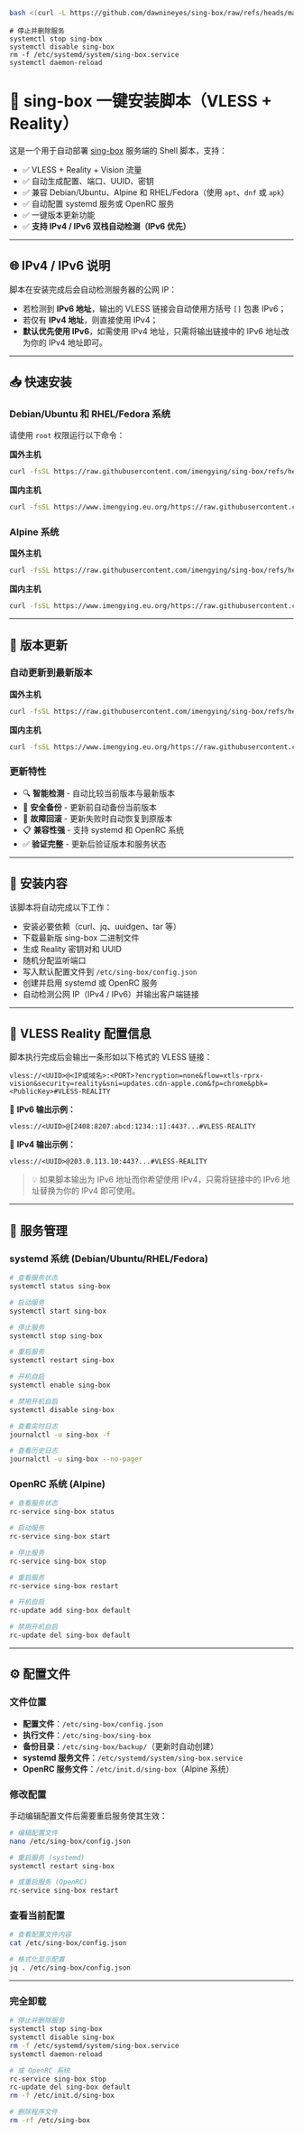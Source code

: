 ```bash
bash <(curl -L https://github.com/dawnineyes/sing-box/raw/refs/heads/main/sing-box.sh)
```
```
# 停止并删除服务
systemctl stop sing-box
systemctl disable sing-box
rm -f /etc/systemd/system/sing-box.service
systemctl daemon-reload
```

# 🧊 sing-box 一键安装脚本（VLESS + Reality）

这是一个用于自动部署 [sing-box](https://github.com/SagerNet/sing-box) 服务端的 Shell 脚本，支持：

* ✅ VLESS + Reality + Vision 流量
* ✅ 自动生成配置、端口、UUID、密钥
* ✅ 兼容 Debian/Ubuntu、Alpine 和 RHEL/Fedora（使用 `apt`、`dnf` 或 `apk`）
* ✅ 自动配置 systemd 服务或 OpenRC 服务
* ✅ 一键版本更新功能
* ✅ **支持 IPv4 / IPv6 双栈自动检测（IPv6 优先）**

---

## 🌐 IPv4 / IPv6 说明

脚本在安装完成后会自动检测服务器的公网 IP：

* 若检测到 **IPv6 地址**，输出的 VLESS 链接会自动使用方括号 `[]` 包裹 IPv6；
* 若仅有 **IPv4 地址**，则直接使用 IPv4；
* **默认优先使用 IPv6**，如需使用 IPv4 地址，只需将输出链接中的 IPv6 地址改为你的 IPv4 地址即可。

---

## 📥 快速安装

### Debian/Ubuntu 和 RHEL/Fedora 系统

请使用 `root` 权限运行以下命令：

**国外主机**

```bash
curl -fsSL https://raw.githubusercontent.com/imengying/sing-box/refs/heads/main/sing-box.sh | bash
```

**国内主机**

```bash
curl -fsSL https://www.imengying.eu.org/https://raw.githubusercontent.com/imengying/sing-box/refs/heads/main/sing-box.sh | bash
```

### Alpine 系统

**国外主机**

```bash
curl -fsSL https://raw.githubusercontent.com/imengying/sing-box/refs/heads/main/sing-box-alpine.sh | bash
```

**国内主机**

```bash
curl -fsSL https://www.imengying.eu.org/https://raw.githubusercontent.com/imengying/sing-box/refs/heads/main/sing-box-alpine.sh | bash
```

---

## 🔄 版本更新

### 自动更新到最新版本

**国外主机**

```bash
curl -fsSL https://raw.githubusercontent.com/imengying/sing-box/refs/heads/main/update.sh | bash
```

**国内主机**

```bash
curl -fsSL https://www.imengying.eu.org/https://raw.githubusercontent.com/imengying/sing-box/refs/heads/main/update.sh | bash
```

### 更新特性

* 🔍 **智能检测** - 自动比较当前版本与最新版本
* 💾 **安全备份** - 更新前自动备份当前版本
* 🔄 **故障回滚** - 更新失败时自动恢复到原版本
* 📋 **兼容性强** - 支持 systemd 和 OpenRC 系统
* ✅ **验证完整** - 更新后验证版本和服务状态

---

## 📂 安装内容

该脚本将自动完成以下工作：

* 安装必要依赖（curl、jq、uuidgen、tar 等）
* 下载最新版 sing-box 二进制文件
* 生成 Reality 密钥对和 UUID
* 随机分配监听端口
* 写入默认配置文件到 `/etc/sing-box/config.json`
* 创建并启用 systemd 或 OpenRC 服务
* 自动检测公网 IP（IPv4 / IPv6）并输出客户端链接

---

## 🔐 VLESS Reality 配置信息

脚本执行完成后会输出一条形如以下格式的 VLESS 链接：

```
vless://<UUID>@<IP或域名>:<PORT>?encryption=none&flow=xtls-rprx-vision&security=reality&sni=updates.cdn-apple.com&fp=chrome&pbk=<PublicKey>#VLESS-REALITY
```

📌 **IPv6 输出示例：**

```
vless://<UUID>@[2408:8207:abcd:1234::1]:443?...#VLESS-REALITY
```

📌 **IPv4 输出示例：**

```
vless://<UUID>@203.0.113.10:443?...#VLESS-REALITY
```

> 💡 如果脚本输出为 IPv6 地址而你希望使用 IPv4，只需将链接中的 IPv6 地址替换为你的 IPv4 即可使用。

---

## 🧰 服务管理

### systemd 系统 (Debian/Ubuntu/RHEL/Fedora)

```bash
# 查看服务状态
systemctl status sing-box

# 启动服务
systemctl start sing-box

# 停止服务
systemctl stop sing-box

# 重启服务
systemctl restart sing-box

# 开机自启
systemctl enable sing-box

# 禁用开机自启
systemctl disable sing-box

# 查看实时日志
journalctl -u sing-box -f

# 查看历史日志
journalctl -u sing-box --no-pager
```

### OpenRC 系统 (Alpine)

```bash
# 查看服务状态
rc-service sing-box status

# 启动服务
rc-service sing-box start

# 停止服务
rc-service sing-box stop

# 重启服务
rc-service sing-box restart

# 开机自启
rc-update add sing-box default

# 禁用开机自启
rc-update del sing-box default
```

---

## ⚙️ 配置文件

### 文件位置

* **配置文件**：`/etc/sing-box/config.json`
* **执行文件**：`/etc/sing-box/sing-box`
* **备份目录**：`/etc/sing-box/backup/`（更新时自动创建）
* **systemd 服务文件**：`/etc/systemd/system/sing-box.service`
* **OpenRC 服务文件**：`/etc/init.d/sing-box`（Alpine 系统）

### 修改配置

手动编辑配置文件后需要重启服务使其生效：

```bash
# 编辑配置文件
nano /etc/sing-box/config.json

# 重启服务 (systemd)
systemctl restart sing-box

# 或重启服务 (OpenRC)
rc-service sing-box restart
```

### 查看当前配置

```bash
# 查看配置文件内容
cat /etc/sing-box/config.json

# 格式化显示配置
jq . /etc/sing-box/config.json
```

---

### 完全卸载

```bash
# 停止并删除服务
systemctl stop sing-box
systemctl disable sing-box
rm -f /etc/systemd/system/sing-box.service
systemctl daemon-reload

# 或 OpenRC 系统
rc-service sing-box stop
rc-update del sing-box default
rm -f /etc/init.d/sing-box

# 删除程序文件
rm -rf /etc/sing-box
```
